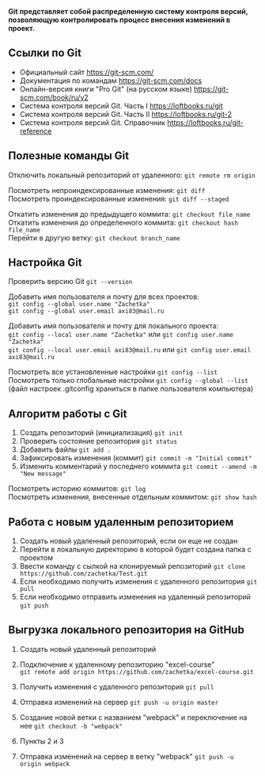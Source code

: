 **Git представляет собой распределенную систему контроля версий, позволяющую контролировать процесс внесения изменений в проект.**

## Ссылки по Git
* Официальный сайт https://git-scm.com/ 
* Документация по командам https://git-scm.com/docs 
* Онлайн-версия книги "Pro Git" (на русском языке) https://git-scm.com/book/ru/v2
* Система контроля версий Git. Часть I https://loftbooks.ru/git
* Система контроля версий Git. Часть II https://loftbooks.ru/git-2
* Система контроля версий Git. Справочник https://loftbooks.ru/git-reference

## Полезные команды Git
Отключить локальный репозиторий от удаленного: `git remote rm origin`  

Посмотреть непроиндексированные изменения: `git diff`  
Посмотреть проиндексированные изменения: `git diff --staged`  

Откатить изменения до предыдущего коммита: `git checkout file_name`   
Откатить изменения до определенного коммита: `git checkout hash file_name`  
Перейти в другую ветку: `git checkout branch_name`   

## Настройка Git

Проверить версию Git `git --version`  

Добавить имя пользователя и почту для всех проектов:  
`git config --global user.name "Zachetka"`  
`git config --global user.email axi83@mail.ru`

Добавить имя пользователя и почту для локального проекта:  
`git config --local user.name "Zachetka"` или `git config user.name "Zachetka"`    
`git config --local user.email axi83@mail.ru` или `git config user.email axi83@mail.ru`  

Посмотреть все установленные настройки `git config --list`  
Посмотреть только глобальные настройки `git config --global --list`  
(файл настроек .gitconfig храниться в папке пользователя компьютера)

## Алгоритм работы c Git

1. Создать репозиторий (инициализация) `git init`
2. Проверить состояние репозитория `git status`   	
3. Добавить файлы `git add .` 
4. Зафиксировать изменения (коммит) `git commit -m "Initial commit"`
5. Изменить комментарий у последнего коммита `git commit --amend -m "New message"`

Посмотреть историю коммитов: `git log`  
Посмотреть изменения, внесенные отдельным коммитом: `git show hash` 

## Работа с новым удаленным репозиторием
1. Создать новый удаленный репозиторий, если он еще не создан
2. Перейти в локальную директорию в которой будет создана папка с проектом
3. Ввести команду с сылкой на клонируемый репозиторий `git clone https://github.com/zachetka/Test.git`
4. Если необходимо получить изменения с удаленного репозитория `git pull`
5. Если необходимо отправить изменения на удаленный репозиторий `git push`	

## Выгрузка локального репозитория на GitHub
1. Создать новый удаленный репозиторий

2. Подключение к удаленному репозиторию "excel-course"  
`git remote add origin https://github.com/zachetka/excel-course.git`	
2. Получить изменения с удаленного репозитория `git pull`
3. Отправка изменений на сервер `git push -u origin master`	
4. Создание новой ветки с названием "webpack" и переключение на нее `git checkout -b "webpack"`	
5. Пункты 2 и 3  	
6. Отправка изменений на сервер в ветку "webpack" `git push -u origin webpack`